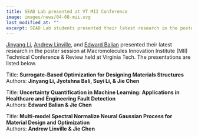 ```yaml
---
title: SEAD Lab presented at VT MII Conference
image: images/news/04-08-mii.svg
last_modified_at: ""
excerpt: SEAD Lab students presented their latest research in the poster session at Macromolecules Innovation Institute (MII) Technical Conference & Review.
---
```


[Jinyang Li](/members/jinyang-li.html), [Andrew Linville](/members/andrew-linville.html), and  [Edward Balian](/members/edward-balian.html) presented their latest research in the poster session at Macromolecules Innovation Institute (MII) Technical Conference & Review held at Virginia Tech. The presentations are listed below.


Title: **Surrogate-Based Optimization for Designing Materials Structures**<br>
Authors: **Jinyang Li, Jyotshna Bali, Suyi Li, & Jie Chen** <br>

Title: **Uncertainty Quantification in Machine Learning: Applications in Healthcare and Engineering Fault Detection**<br>
Authors: **Edward Balian & Jie Chen**<br>

Title: **Multi-model Spectral Normalize Neural Gaussian Process for Material Design and Optimization**<br>
Authors: **Andrew Linville & Jie Chen**
